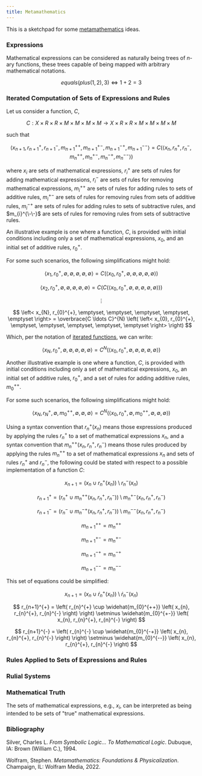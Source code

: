 ```yaml
---
title: Metamathematics
---
```


This is a sketchpad for some [metamathematics](https://en.wikipedia.org/wiki/Metamathematics) ideas.

### Expressions

Mathematical expressions can be considered as naturally being trees of $n$-ary functions, these trees capable of being mapped with arbitrary mathematical notations.

$$ equals(plus(1, 2), 3) \Leftrightarrow 1 + 2 = 3 $$

### Iterated Computation of Sets of Expressions and Rules

Let us consider a function, $C$,

$$ C : X \times R \times R \times M \times M \times M \times M \rightarrow X \times R \times R \times M \times M \times M \times M$$

such that

$$ \left< x_{n+1}, r_{n+1}^{+}, r_{n+1}^{-}, m_{n+1}^{++}, m_{n+1}^{+-}, m_{n+1}^{-+}, m_{n+1}^{--} \right> = C \left( \left< x_{n}, r_{n}^{+}, r_{n}^{-}, m_{n}^{++}, m_{n}^{+-}, m_{n}^{-+}, m_{n}^{--} \right> \right) $$

where $x_{i}$ are sets of mathematical expressions, $r_{i}^{+}$ are sets of rules for adding mathematical expressions, $r_{i}^{-}$ are sets of rules for removing mathematical expressions, $m_{i}^{++}$ are sets of rules for adding rules to sets of additive rules, $m_{i}^{+-}$ are sets of rules for removing rules from sets of additive rules, $m_{i}^{-+}$ are sets of rules for adding rules to sets of subtractive rules, and $m_{i}^{\-\-}$ are sets of rules for removing rules from sets of subtractive rules.

An illustrative example is one where a function, $C$, is provided with initial conditions including only a set of mathematical expressions, $x_{0}$, and an initial set of additive rules, $r_{0}^{+}$.

For some such scenarios, the following simplifications might hold:

$$ \left< x_{1}, r_{0}^{+}, \emptyset, \emptyset, \emptyset, \emptyset, \emptyset \right> = C \left( \left< x_{0}, r_{0}^{+}, \emptyset, \emptyset, \emptyset, \emptyset, \emptyset \right> \right) $$

$$ \left< x_{2}, r_{0}^{+}, \emptyset, \emptyset, \emptyset, \emptyset, \emptyset \right> = C \left( C \left( \left< x_{0}, r_{0}^{+}, \emptyset, \emptyset, \emptyset, \emptyset, \emptyset \right> \right) \right) $$

$$ \vdots $$

$$ \left< x_{N}, r_{0}^{+}, \emptyset, \emptyset, \emptyset, \emptyset, \emptyset \right> = \overbrace{C \ldots C}^{N} \left( \left< x_{0}, r_{0}^{+}, \emptyset, \emptyset, \emptyset, \emptyset, \emptyset \right> \right) $$

Which, per the notation of [iterated functions](https://en.wikipedia.org/wiki/Iterated_function), we can write:

$$ \left< x_{N}, r_{0}^{+}, \emptyset, \emptyset, \emptyset, \emptyset, \emptyset \right> = C^{N} \left( \left< x_{0}, r_{0}^{+}, \emptyset, \emptyset, \emptyset, \emptyset, \emptyset \right> \right) $$

Another illustrative example is one where a function, $C$, is provided with initial conditions including only a set of mathematical expressions, $x_{0}$, an initial set of additive rules, $r_{0}^{+}$, and a set of rules for adding additive rules, $m_{0}^{++}$.

For some such scenarios, the following simplifications might hold:

$$ \left< x_{N}, r_{N}^{+}, \emptyset, m_{0}^{++}, \emptyset, \emptyset, \emptyset \right> = C^{N} \left( \left< x_{0}, r_{0}^{+}, \emptyset, m_{0}^{++}, \emptyset, \emptyset, \emptyset \right> \right) $$

Using a syntax convention that $r_{n}^{+} \left( x_{n} \right)$ means those expressions produced by applying the rules $r_{n}^{+}$ to a set of mathematical expressions $x_{n}$, and a syntax convention that $m_{n}^{++} \left( x_{n}, r_{n}^{+}, r_{n}^{-} \right)$ means those rules produced by applying the rules $m_{n}^{++}$ to a set of mathematical expressions $x_{n}$ and sets of rules $r_{n}^{+}$ and $r_{n}^{-}$, the following could be stated with respect to a possible implementation of a function $C$:

$$ x_{n+1} = \left( x_{n} \cup r_{n}^{+} \left( x_{n} \right) \right) \setminus r_{n}^{-} \left( x_{n} \right) $$

$$ r_{n+1}^{+} = \left( r_{n}^{+} \cup m_{n}^{++} \left( x_{n}, r_{n}^{+}, r_{n}^{-} \right) \right) \setminus m_{n}^{+-} \left( x_{n}, r_{n}^{+}, r_{n}^{-} \right) $$

$$ r_{n+1}^{-} = \left( r_{n}^{-} \cup m_{n}^{-+} \left( x_{n}, r_{n}^{+}, r_{n}^{-} \right) \right) \setminus m_{n}^{--} \left( x_{n}, r_{n}^{+}, r_{n}^{-} \right) $$

$$ m_{n+1}^{++} = m_{n}^{++} $$

$$ m_{n+1}^{+-} = m_{n}^{+-} $$

$$ m_{n+1}^{-+} = m_{n}^{-+} $$

$$ m_{n+1}^{--} = m_{n}^{--} $$

This set of equations could be simplified:

$$ x_{n+1} = \left( x_{n} \cup \dot{r}_{n}^{+} \left( x_{n} \right) \right) \setminus \dot{r}_{n}^{-} \left( x_{n} \right) $$

$$ r_{n+1}^{+} = \left( r_{n}^{+} \cup \widehat{m_{0}^{++}} \left( x_{n}, r_{n}^{+}, r_{n}^{-} \right) \right) \setminus \widehat{m_{0}^{+-}} \left( x_{n}, r_{n}^{+}, r_{n}^{-} \right) $$

$$ r_{n+1}^{-} = \left( r_{n}^{-} \cup \widehat{m_{0}^{-+}} \left( x_{n}, r_{n}^{+}, r_{n}^{-} \right) \right) \setminus \widehat{m_{0}^{--}} \left( x_{n}, r_{n}^{+}, r_{n}^{-} \right) $$

### Rules Applied to Sets of Expressions and Rules

### Rulial Systems

### Mathematical Truth

The sets of mathematical expressions, e.g., $x_{i}$, can be interpreted as being intended to be sets of "true" mathematical expressions.

### Bibliography

Silver, Charles L. _From Symbolic Logic... To Mathematical Logic_. Dubuque, IA: Brown (William C.), 1994.

Wolfram, Stephen. _Metamathematics: Foundations & Physicalization_. Champaign, IL: Wolfram Media, 2022.
